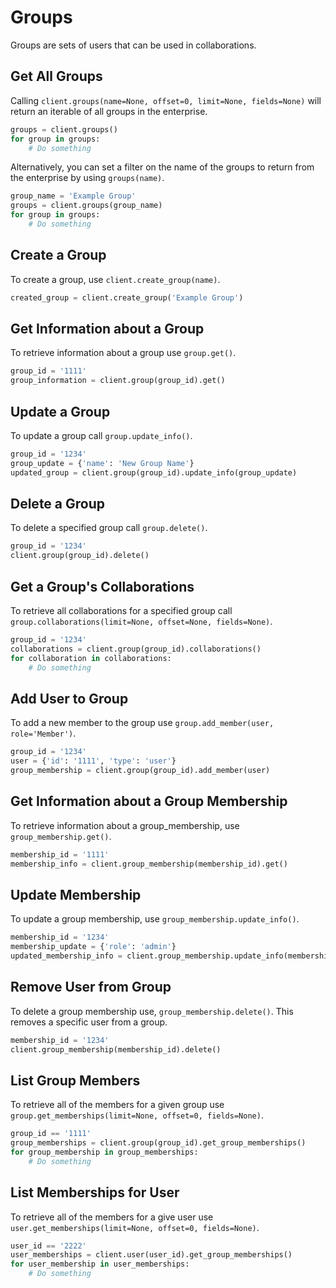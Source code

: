 Groups
======

Groups are sets of users that can be used in collaborations.


Get All Groups
--------------

Calling `client.groups(name=None, offset=0, limit=None, fields=None)` will return an iterable of all groups in the enterprise.

```python
groups = client.groups()
for group in groups:
    # Do something
```

Alternatively, you can set a filter on the name of the groups to return from the enterprise by using `groups(name)`.

```python
group_name = 'Example Group'
groups = client.groups(group_name)
for group in groups:
    # Do something
```

Create a Group
--------------

To create a group, use `client.create_group(name)`.

```python
created_group = client.create_group('Example Group')
```

Get Information about a Group
-----------------------------

To retrieve information about a group use `group.get()`.

```python
group_id = '1111'
group_information = client.group(group_id).get()
```

Update a Group
--------------

To update a group call `group.update_info()`.

```python
group_id = '1234'
group_update = {'name': 'New Group Name'}
updated_group = client.group(group_id).update_info(group_update)
```

Delete a Group
--------------

To delete a specified group call `group.delete()`.

```python
group_id = '1234'
client.group(group_id).delete()
```

Get a Group's Collaborations
----------------------------

To retrieve all collaborations for a specified group call `group.collaborations(limit=None, offset=None, fields=None)`.

```python
group_id = '1234'
collaborations = client.group(group_id).collaborations()
for collaboration in collaborations:
    # Do something
```

Add User to Group
-----------------

To add a new member to the group use `group.add_member(user, role='Member')`.

```python
group_id = '1234'
user = {'id': '1111', 'type': 'user'}
group_membership = client.group(group_id).add_member(user)
```

Get Information about a Group Membership
----------------------------------------

To retrieve information about a group_membership, use `group_membership.get()`.

```python
membership_id = '1111'
membership_info = client.group_membership(membership_id).get()
```

Update Membership
-----------------

To update a group membership, use `group_membership.update_info()`.

```python
membership_id = '1234'
membership_update = {'role': 'admin'}
updated_membership_info = client.group_membership.update_info(membership_update)
```

Remove User from Group
----------------------

To delete a group membership use, `group_membership.delete()`. This removes a specific user from a group.

```python
membership_id = '1234'
client.group_membership(membership_id).delete() 
```

List Group Members
------------------

To retrieve all of the members for a given group use `group.get_memberships(limit=None, offset=0, fields=None)`.

```python
group_id == '1111'
group_memberships = client.group(group_id).get_group_memberships()
for group_membership in group_memberships:
    # Do something
```

List Memberships for User
-------------------------

To retrieve all of the members for a give user use `user.get_memberships(limit=None, offset=0, fields=None)`.

```python
user_id == '2222'
user_memberships = client.user(user_id).get_group_memberships()
for user_membership in user_memberships:
    # Do something
```